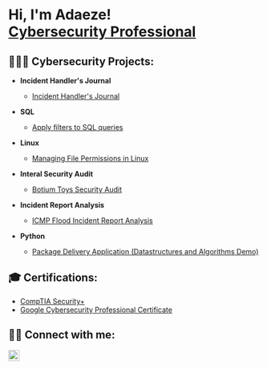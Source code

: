 <h1>Hi, I'm Adaeze! <br/> <a href="https://www.linkedin.com/in/adaezeene/">Cybersecurity Professional</a>

<h2>👩🏾‍💻 Cybersecurity Projects:</h2>


- <b>Incident Handler's Journal</b>
  - [Incident Handler's Journal](https://github.com/adaezeene/incidenthandlerjournal)
- <b>SQL</b>
  - [Apply filters to SQL queries](https://github.com/adaezeene/SQLFilters/tree/main)
- <b>Linux</b>
  - [Managing File Permissions in Linux](https://github.com/adaezeene/FilePermissionsinLinux)
- <b>Interal Security Audit</b>
  - [Botium Toys Security Audit](https://github.com/adaezeene/InternalSecurityAudit)
- <b>Incident Report Analysis</b>
  - [ICMP Flood Incident Report Analysis](https://github.com/adaezeene/IncidentReportAnalysis)

  
- <b>Python</b>
  - [Package Delivery Application (Datastructures and Algorithms Demo)](https://github.com/joshmadakor1/Package-Delivery-Pathfinding-Algorithm)


<h2> 🎓 Certifications:</h2>

- [CompTIA Security+](https://www.youtube.com/watch?v=a83ASGn_V_s)
- [Google Cybersecurity Professional Certificate](https://www.youtube.com/watch?v=a83ASGn_V_s)


<h2> 🤳🏾 Connect with me:</h2>

[<img align="left" alt="JoshMadakor | LinkedIn" width="22px" src="https://cdn.jsdelivr.net/npm/simple-icons@v3/icons/linkedin.svg" />][linkedin]


[linkedin]: https://linkedin.com/in/adaezeene

<!--
**adaezeene/adaezeene** is a ✨ _special_ ✨ repository because its `README.md` (this file) appears on your GitHub profile.

Here are some ideas to get you started:

- 🔭 I’m currently working on ...
- 🌱 I’m currently learning ...
- 👯 I’m looking to collaborate on ...
- 🤔 I’m looking for help with ...
- 💬 Ask me about ...
- 📫 How to reach me: ...
- 😄 Pronouns: ...
- ⚡ Fun fact: ...
-->
